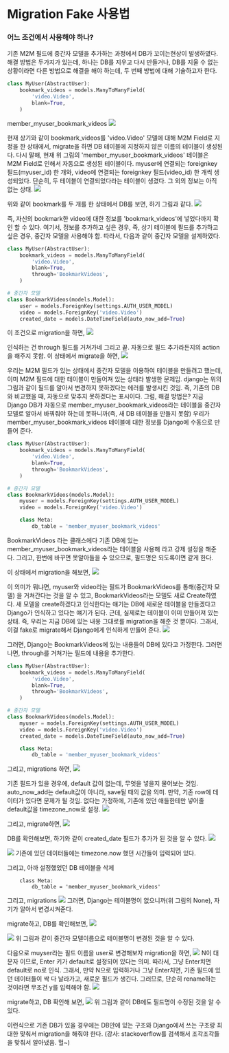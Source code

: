 # Migration Fake 사용법

### 어느 조건에서 사용해야 하나?
기존 M2M 필드에 중간자 모델을 추가하는 과정에서 DB가 꼬이는현상이 발생하였다. 해결 방법은 두가지가 있는데, 하나는 DB를 지우고 다시 만들거나, DB를 지울 수 없는 상황이라면 다른 방법으로 해결을 해야 하는데, 두 번째 방법에 대해 기술하고자 한다.

```python
class MyUser(AbstractUser):
    bookmark_videos = models.ManyToManyField(
        'video.Video',
        blank=True,
    )
```
member_myuser_bookmark_videos 
![](imgs/migration-mismatch-1.png)

현재 상기와 같이 bookmark_videos를 'video.Video' 모델에 대해 M2M Field로 지정을 한 상태에서, migrate을 하면 DB 테이블에 지정하지 않은 이름의 테이블이 생성된다.
다시 말해, 현재 위 그림의 'member_myuser_bookmark_videos' 테이블은 M2M Field로 인해서 자동으로 생성된 테이블이다.
myuser에 연결되는 foreignkey 필드(myuser_id) 한 개와, video에 연결되는 foreignkey 필드(video_id) 한 개씩 생성되었다.
단순히, 두 테이블이 연결되었다라는 테이블이 생겼다. 그 외의 정보는 아직 없는 상태. 
![](imgs/bookmark.png)

위와 같이 bookmark를 두 개를 한 상태에서 DB를 보면, 하기 그림과 같다. 
![](imgs/bookmark-db.png)

즉, 자신의 bookmark한 video에 대한 정보를 'bookmark_videos'에 넣었다까지 확인 할 수 있다.
여기서, 정보를 추가하고 싶은 경우, 
즉, 상기 테이블에 필드를 추가하고 싶은 경우, 중간자 모델을 사용해야 함.
따라서, 다음과 같이 중간자 모델을 설계하였다.
```python
class MyUser(AbstractUser):
    bookmark_videos = models.ManyToManyField(
        'video.Video',
        blank=True,
        through='BookmarkVideos',
    )

# 중간자 모델
class BookmarkVideos(models.Model):
    user = models.ForeignKey(settings.AUTH_USER_MODEL)
    video = models.ForeignKey('video.Video')
    created_date = models.DateTimeField(auto_now_add=True)
```
이 조건으로 migration을 하면, 
![](imgs/bookmark-migration-before.png)

인식하는 건 through 필드를 거쳐가네 그리고 끝. 자동으로 필드 추가라든지의 action을 해주지 못함.
이 상태에서 migrate을 하면, 
![](imgs/intermediate-migrate-error.png)

우리는 M2M 필드가 있는 상태에서 중간자 모델을 이용하여 테이블을 만들려고 했는데, 
이미 M2M 필드에 대한 테이블이 만들어져 있는 상태라 발생한 문제임.
django는 위의 그림과 같이 필드를 알아서 변경하지 못하겠다는 에러를 발생시킨 것임.
즉, 기존의 DB와 비교했을 때, 자동으로 맞추지 못하겠다는 표시이다.
그럼, 해결 방법은?
지금 Django DB가 자동으로 member_myuser_bookmark_videos라는 테이블을
중간자 모델로 알아서 바꿔줘야 하는데 못하니까(즉, 새 DB 테이블을 만들지 못함)
우리가 member_myuser_bookmark_videos 테이블에 대한 정보를 Django에 수동으로 만들어 준다.
```python
class MyUser(AbstractUser):
    bookmark_videos = models.ManyToManyField(
        'video.Video',
        blank=True,
        through='BookmarkVideos',
    )

# 중간자 모델
class BookmarkVideos(models.Model):
    myuser = models.ForeignKey(settings.AUTH_USER_MODEL)
    video = models.ForeignKey('video.Video')

    class Meta:
        db_table = 'member_myuser_bookmark_videos'
```
BookmarkVideos 라는 클래스에다 기존 DB에 있는 member_myuser_bookmark_videos라는 테이블을 사용해 라고 강제 설정을 해준다.
그리고, 한번에 바꾸면 못알아들을 수 있으므로, 필드명은 되도록이면 같게 한다.

이 상태에서 migration을 해보면, 
![](imgs/intermediate-migration-after.png)

이 의미가 뭐냐면, myuser와 video라는 필드가 BookmarkVideos를 통해(중간자 모델)
을 거쳐간다는 것을 알 수 있고, BookmarkVideos라는 모델도 새로 Create하였다.
새 모델을 create하겠다고 인식한다는 얘기는 DB에 새로운 테이블을 만들겠다고 Django가 인식하고 있다는 얘기가 된다.
근데, 실제로는 테이블이 이미 만들어져 있는 상태. 즉, 우리는 지금 DB에 있는 내용 그대로를 migration을 해준 것 뿐이다.
그래서, 이걸 fake로 migrate해서 Django에게 인식하게 만들어 준다. 
![](imgs/migrate-fake.png)

그러면, Django는 BookmarkVideos에 있는 내용들이 DB에 있다고 가정한다.
그러면나면, through를 거쳐가는 필드에 내용을 추가한다.
```python
class MyUser(AbstractUser):
    bookmark_videos = models.ManyToManyField(
        'video.Video',
        blank=True,
        through='BookmarkVideos',
    )

# 중간자 모델
class BookmarkVideos(models.Model):
    myuser = models.ForeignKey(settings.AUTH_USER_MODEL)
    video = models.ForeignKey('video.Video')
    created_date = models.DateTimeField(auto_now_add=True)

    class Meta:
        db_table = 'member_myuser_bookmark_videos'
```
그리고, migrations 하면, 
![](imgs/intermediate-migrations-2.png)

기존 필드가 있을 경우에, default 값이 없는데, 무엇을 넣을지 물어보는 것임.
auto_now_add는 default값이 아니라, save될 때의 값을 의미.
만약, 기존 row에 데이터가 있다면 문제가 될 것임.
없다는 가정하에, 기존에 있던 애들한테만 넣어줄 default값을 timezone_now로 설정. 
![](imgs/timezone_now.png) 

그리고, migrate하면, 
![](imgs/intermediate-migrate-2.png) 

DB를 확인해보면, 하기와 같이 created_date 필드가 추가가 된 것을 알 수 있다. 
![](imgs/intermediate-migrate-after.png) 

![](imgs/intermediate-migrate-after-2.png) 
기존에 있던 데이터들에는 timezone.now 했던 시간들이 입력되어 있다.

그리고, 아까 설정했었던 DB 테이블을 삭제
```
    class Meta:
        db_table = 'member_myuser_bookmark_videos'
```
그리고, migrations 
![](imgs/rename-table.png) 
그러면, Django는 테이블명이 없으니까(위 그림의 None), 자기가 알아서 변경시켜준다.

migrate하고, DB를 확인해보면, 
![](imgs/rename-table-migrate.png) 

![](imgs/rename-table-2.png) 
위 그림과 같이 중간자 모델이름으로 테이블명이 변경된 것을 알 수 있다.

다음으로 muyser라는 필드 이름을 user로 변경해보자
migration을 하면, 
![](imgs/rename-field.png) 
N이 대문자 이므로, Enter 키가 default로 설정되어 있다는 의미. 따라서, 그냥 Enter치면 default로 no로 인식. 
그래서, 만약 N으로 입력하거나 그냥 Enter치면, 기존 필드에 있던 데이터들이 싹 다 날라가고, 새로운 필드가 생긴다. 
그러므로, 단순히 rename하는 것이라면 무조건 y를 입력해야 함. 
![](imgs/rename-field-2.png) 

migrate하고, DB 확인해 보면, 
![](imgs/rename-field-3.png) 
위 그림과 같이 DB에도 필드명이 수정된 것을 알 수 있다.

이런식으로 기존 DB가 있을 경우에는 DB안에 있는 구조와
Django에서 쓰는 구조랑 최대한 맞춰서 migration을 해줘야 한다.
(강사: stackoverflow를 검색해서 조각조각들을 맞춰서 알아냈음. 헐~)
